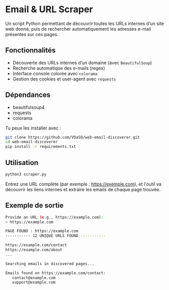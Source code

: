 #  Email & URL Scraper

Un script Python permettant de découvrir toutes les URLs internes d’un site web donné, puis de rechercher automatiquement les adresses e-mail présentes sur ces pages.

## Fonctionnalités

- Découverte des URLs internes d’un domaine (avec `BeautifulSoup`)
- Recherche automatique des e-mails (regex)
- Interface console colorée avec `colorama`
- Gestion des cookies et user-agent avec `requests`

## Dépendances

- beautifulsoup4  
- requests  
- colorama  

Tu peux les installer avec :

```bash
git clone https://github.com/VDaSO/web-email-discoverer.git
cd web-email-discoverer
pip install -r requirements.txt
```

## Utilisation

```bash
python3 scraper.py
```

Entrez une URL complète (par exemple : https://exemple.com), et l'outil va découvrir les liens internes et extraire les emails de chaque page trouvée.

## Exemple de sortie 

```bash
Provide an URL (e.g., https://example.com):
> https://example.com

PAGE FOUND : https://example.com
----------- 12 UNIQUE URLS FOUND -----------

https://example.com/contact
https://example.com/about
...

Searching emails in discovered pages...

Emails found on https://example.com/contact:
   contact@example.com
   support@example.com
```
